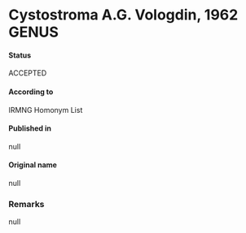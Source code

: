 # Cystostroma A.G. Vologdin, 1962 GENUS

#### Status
ACCEPTED

#### According to
IRMNG Homonym List

#### Published in
null

#### Original name
null

### Remarks
null